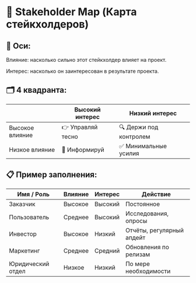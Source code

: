 # 📌 Stakeholder Map (Карта стейкхолдеров)

## 🧭 Оси:

Влияние: насколько сильно этот стейкхолдер влияет на проект.

Интерес: насколько он заинтересован в результате проекта.

## 🗂 4 квадранта:

|                  | Высокий интерес  |	Низкий интерес |
|------------------|----------------|----------------|
| Высокое влияние  |	👉 Управляй тесно |	🔍 Держи под контролем |
| Низкое влияние   | 💬 Информируй |	✅ Минимальные усилия |


## 📋 Пример заполнения:
| Имя / Роль |	Влияние |	Интерес |	Действие |
|------------|----------|-----------|-----------|
|Заказчик |	Высокое |	Высокий	| Постоянное | взаимодействие |
|Пользователь |	Среднее |	Высокий	 | Исследования, опросы |
|Инвестор |	Высокое |	Низкий	| Отчёты, регулярный апдейт |
|Маркетинг |	Среднее |	Средний |	Обновления по релизам |
|Юридический отдел |	Низкое	| Низкий |	По мере необходимости |
